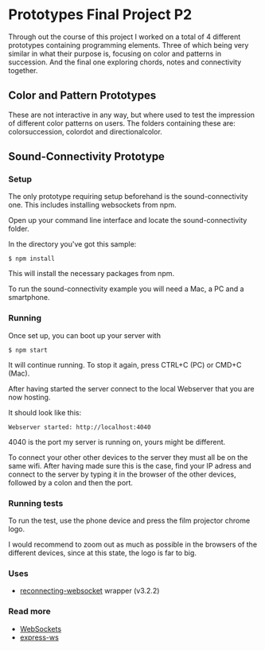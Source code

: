 # Prototypes Final Project P2

Through out the course of this project I worked on a total of 4 different prototypes containing programming elements. Three of which being very similar in what their purpose is, focusing on color and patterns in succession. And the final one exploring chords, notes and connectivity together. 

## Color and Pattern Prototypes

These are not interactive in any way, but where used to test the impression of different color patterns on users. The folders containing these are: colorsuccession, colordot and directionalcolor.

## Sound-Connectivity Prototype

### Setup

The only prototype requiring setup beforehand is the sound-connectivity one. This includes installing websockets from npm. 

Open up your command line interface and locate the sound-connectivity folder.

In the directory you've got this sample:

`$ npm install`

This will install the necessary packages from npm.

To run the sound-connectivity example you will need a Mac, a PC and a smartphone. 

### Running

Once set up, you can boot up your server with

`$ npm start`

It will continue running. To stop it again, press CTRL+C (PC) or CMD+C (Mac).

After having started the server connect to the local Webserver that you are now hosting.

It should look like this:

`Webserver started: http://localhost:4040`

4040 is the port my server is running on, yours might be different.

To connect your other other devices to the server they must all be on the same wifi. After having made sure this is the case, find your IP adress and connect to the server by typing it in the browser of the other devices, followed by a colon and then the port.

### Running tests

To run the test, use the phone device and press the film projector chrome logo.

I would recommend to zoom out as much as possible in the browsers of the different devices, since at this state, the logo is far to big.


### Uses

* [reconnecting-websocket](https://github.com/pladaria/reconnecting-websocket) wrapper (v3.2.2)

### Read more

* [WebSockets](https://developer.mozilla.org/en-US/docs/Web/API/WebSockets_API/Writing_WebSocket_client_applications)
* [express-ws](https://www.npmjs.com/package/express-ws)
